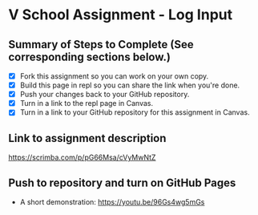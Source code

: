 # V School Assignment - Log Input

## Summary of Steps to Complete (See corresponding sections below.)
- [x] Fork this assignment so you can work on your own copy.
- [x] Build this page in repl so you can share the link when you're done.
- [x] Push your changes back to your GitHub repository.
- [x] Turn in a link to the repl page in Canvas.
- [x] Turn in a link to your GitHub repository for this assignment in Canvas.

## Link to assignment description
https://scrimba.com/p/pG66Msa/cVyMwNtZ

## Push to repository and turn on GitHub Pages

* A short demonstration: https://youtu.be/96Gs4wg5mGs
